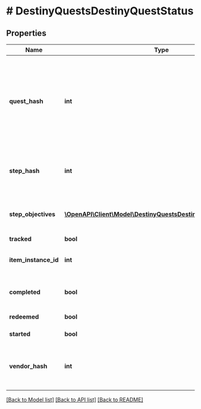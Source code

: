 # # DestinyQuestsDestinyQuestStatus

## Properties

Name | Type | Description | Notes
------------ | ------------- | ------------- | -------------
**quest_hash** | **int** | The hash identifier for the Quest Item. (Note: Quests are defined as Items, and thus you would use this to look up the quest&#39;s DestinyInventoryItemDefinition). For information on all steps in the quest, you can then examine its DestinyInventoryItemDefinition.setData property for Quest Steps (which are *also* items). You can use the Item Definition to display human readable data about the overall quest. | [optional]
**step_hash** | **int** | The hash identifier of the current Quest Step, which is also a DestinyInventoryItemDefinition. You can use this to get human readable data about the current step and what to do in that step. | [optional]
**step_objectives** | [**\OpenAPI\Client\Model\DestinyQuestsDestinyObjectiveProgress[]**](DestinyQuestsDestinyObjectiveProgress.md) | A step can have multiple objectives. This will give you the progress for each objective in the current step, in the order in which they are rendered in-game. | [optional]
**tracked** | **bool** | Whether or not the quest is tracked | [optional]
**item_instance_id** | **int** | The current Quest Step will be an instanced item in the player&#39;s inventory. If you care about that, this is the instance ID of that item. | [optional]
**completed** | **bool** | Whether or not the whole quest has been completed, regardless of whether or not you have redeemed the rewards for the quest. | [optional]
**redeemed** | **bool** | Whether or not you have redeemed rewards for this quest. | [optional]
**started** | **bool** | Whether or not you have started this quest. | [optional]
**vendor_hash** | **int** | If the quest has a related Vendor that you should talk to in order to initiate the quest/earn rewards/continue the quest, this will be the hash identifier of that Vendor. Look it up its DestinyVendorDefinition. | [optional]

[[Back to Model list]](../../README.md#models) [[Back to API list]](../../README.md#endpoints) [[Back to README]](../../README.md)
